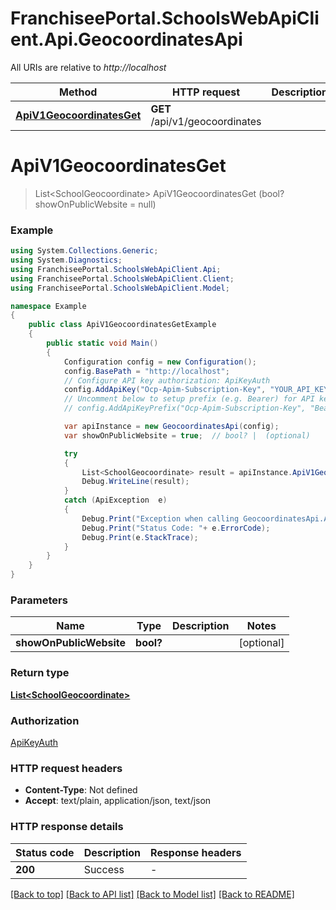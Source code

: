 # FranchiseePortal.SchoolsWebApiClient.Api.GeocoordinatesApi

All URIs are relative to *http://localhost*

Method | HTTP request | Description
------------- | ------------- | -------------
[**ApiV1GeocoordinatesGet**](GeocoordinatesApi.md#apiv1geocoordinatesget) | **GET** /api/v1/geocoordinates | 


<a name="apiv1geocoordinatesget"></a>
# **ApiV1GeocoordinatesGet**
> List&lt;SchoolGeocoordinate&gt; ApiV1GeocoordinatesGet (bool? showOnPublicWebsite = null)



### Example
```csharp
using System.Collections.Generic;
using System.Diagnostics;
using FranchiseePortal.SchoolsWebApiClient.Api;
using FranchiseePortal.SchoolsWebApiClient.Client;
using FranchiseePortal.SchoolsWebApiClient.Model;

namespace Example
{
    public class ApiV1GeocoordinatesGetExample
    {
        public static void Main()
        {
            Configuration config = new Configuration();
            config.BasePath = "http://localhost";
            // Configure API key authorization: ApiKeyAuth
            config.AddApiKey("Ocp-Apim-Subscription-Key", "YOUR_API_KEY");
            // Uncomment below to setup prefix (e.g. Bearer) for API key, if needed
            // config.AddApiKeyPrefix("Ocp-Apim-Subscription-Key", "Bearer");

            var apiInstance = new GeocoordinatesApi(config);
            var showOnPublicWebsite = true;  // bool? |  (optional) 

            try
            {
                List<SchoolGeocoordinate> result = apiInstance.ApiV1GeocoordinatesGet(showOnPublicWebsite);
                Debug.WriteLine(result);
            }
            catch (ApiException  e)
            {
                Debug.Print("Exception when calling GeocoordinatesApi.ApiV1GeocoordinatesGet: " + e.Message );
                Debug.Print("Status Code: "+ e.ErrorCode);
                Debug.Print(e.StackTrace);
            }
        }
    }
}
```

### Parameters

Name | Type | Description  | Notes
------------- | ------------- | ------------- | -------------
 **showOnPublicWebsite** | **bool?**|  | [optional] 

### Return type

[**List&lt;SchoolGeocoordinate&gt;**](SchoolGeocoordinate.md)

### Authorization

[ApiKeyAuth](../README.md#ApiKeyAuth)

### HTTP request headers

 - **Content-Type**: Not defined
 - **Accept**: text/plain, application/json, text/json


### HTTP response details
| Status code | Description | Response headers |
|-------------|-------------|------------------|
| **200** | Success |  -  |

[[Back to top]](#) [[Back to API list]](../README.md#documentation-for-api-endpoints) [[Back to Model list]](../README.md#documentation-for-models) [[Back to README]](../README.md)

